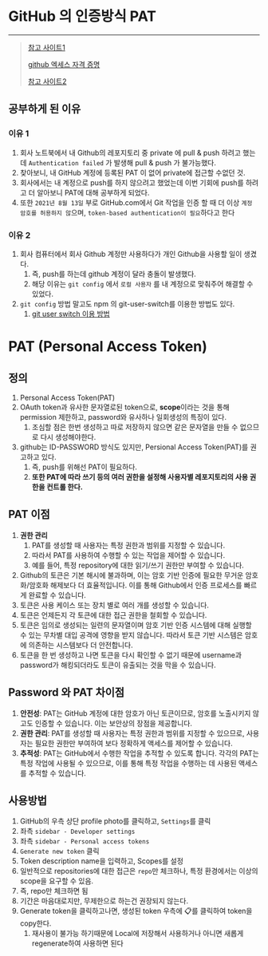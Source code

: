 # GitHub 의 인증방식 PAT 

---

>[참고 사이트1](https://velog.io/@2214yj/github%EC%97%90%EC%84%9C-PAT%EB%A5%BC-%EC%84%A0%ED%83%9D%ED%95%9C-%EC%9D%B4%EC%9C%A0)
>
>[github 엑세스 자격 증명](https://docs.github.com/ko/enterprise-server@3.8/authentication/keeping-your-account-and-data-secure/updating-your-github-access-credentials)
>
>[참고 사이트2](https://iamjjanga.tistory.com/16)

## 공부하게 된 이유 

### 이유 1

1. 회사 노트북에서 내 Github의 레포지토리 중 private 에 pull & push 하려고 했는데 `Authentication failed` 가 발생해 pull & push 가 불가능했다. 
2. 찾아보니, 내 GitHub 계정에 등록된 PAT 이 없어 private에 접근할 수없던 것. 
3. 회사에서는 내 계정으로 push를 하지 않으려고 했었는데 이번 기회에 push를 하려고 더 알아보니 PAT에 대해 공부하게 되었다. 
4. 또한 `2021년 8월 13일` 부로 GitHub.com에서 Git 작업을 인증 할 때 더 이상 `계정 암호를 허용하지 않`으며, `token-based authentication이 필요`하다고 한다

### 이유 2

1. 회사 컴퓨터에서 회사 Github 계정만 사용하다가 개인 Github을 사용할 일이 생겼다. 
   1. 즉, push를 하는데 github 계정이 달라 충돌이 발생했다. 
   2. 해당 이유는 `git config` 에서 `로컬 사용자` 를 내 계정으로 맞춰주어 해결할 수 있었다. 
2. `git config` 방법 말고도 npm 의 git-user-switch를 이용한 방법도 있다. 
   1. [git user switch 이용 방법](https://cloudest.oopy.io/posting/098)

# PAT (Personal Access Token)

## 정의

1. Personal Access Token(PAT)
2. OAuth token과 유사한 문자열로된 token으로,  **scope**이라는 것을 통해 permission 제한하고, password와 유사하나 일회생성의 특징이 있다. 
   1. 조심할 점은 한번 생성하고 따로 저장하지 않으면 같은  문자열을 만들 수 없으므로 다시 생성해야한다.
3. github는 ID-PASSWORD 방식도 있지만, Persional Access Token(PAT)를 권고하고 있다.
   1. 즉, push를 위해선 PAT이 필요하다. 
   2. **또한 PAT에 따라 쓰기 등의 여러 권한을 설정해 사용자별 레포지토리의 사용 권한을 컨트롤 한다.** 

## PAT 이점 

1. **권한 관리**
   1.  PAT를 생성할 때 사용자는 특정 권한과 범위를 지정할 수 있습니다. 
   2. 따라서 PAT를 사용하여 수행할 수 있는 작업을 제어할 수 있습니다. 
   3. 예를 들어, 특정 repository에 대한 읽기/쓰기 권한만 부여할 수 있습니다.
2. Github의 토큰은 기본 해시에 불과하며, 이는 암호 기반 인증에 필요한 무거운 암호화/암호화 해제보다 더 효율적입니다. 이를 통해 Github에서 인증 프로세스를 빠르게 완료할 수 있습니다.
3. 토큰은 사용 케이스 또는 장치 별로 여러 개를 생성할 수 있습니다.
4. 토큰은 언제든지 각 토큰에 대한 접근 권한을 철회할 수 있습니다.
5. 토큰은 임의로 생성되는 일련의 문자열이며 암호 기반 인증 시스템에 대해 실행할 수 있는 무차별 대입 공격에 영향을 받지 않습니다. 따라서 토큰 기반 시스템은 암호에 의존하는 시스템보다 더 안전합니다.
6. 토큰을 한 번 생성하고 나면 토큰을 다시 확인할 수 없기 때문에 username과 password가 해킹되더라도 토큰이 유출되는 것을 막을 수 있습니다.

## Password 와 PAT 차이점

1. **안전성**: PAT는 GitHub 계정에 대한 암호가 아닌 토큰이므로, 암호를 노출시키지 않고도 인증할 수 있습니다. 이는 보안상의 장점을 제공합니다.
2. **권한 관리**: PAT를 생성할 때 사용자는 특정 권한과 범위를 지정할 수 있으므로, 사용자는 필요한 권한만 부여하여 보다 정확하게 액세스를 제어할 수 있습니다.
3. **추적성**: PAT는 GitHub에서 수행한 작업을 추적할 수 있도록 합니다. 각각의 PAT는 특정 작업에 사용될 수 있으므로, 이를 통해 특정 작업을 수행하는 데 사용된 액세스를 추적할 수 있습니다.

## 사용방법

1. GitHub의 우측 상단 profile photo를 클릭하고, `Settings`를 클릭
2. 좌측 `sidebar - Developer settings`
3. 좌측 `sidebar - Personal access tokens`
4. `Generate new token` 클릭 
5.  Token description name을 입력하고, Scopes를 설정
   1. 일반적으로 repositories에 대한 접근은 `repo`만 체크하나, 특정 환경에서는 이상의 scope을 요구할 수 있음. 
   2. 즉, repo만 체크하면 됨 
   3. 기간은 마음대로지만, 무제한으로 하는건 권장되지 않는다. 
6. Generate token을 클릭하고나면, 생성된 token 우측에 📋를 클릭하여 token을 copy한다.
   1. 재사용이 불가능 하기때문에 Local에 저장해서 사용하거나 아니면 새롭게 regenerate하여 사용하면 된다